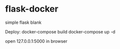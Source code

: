 # flask-docker
simple flask blank

Deploy:
docker-compose build
docker-compose up -d

open 127.0.0.1:5000 in browser
